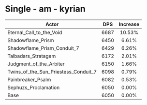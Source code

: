 # Single - am - kyrian
| Actor | DPS | Increase |
|---|:---:|:---:|
|Eternal_Call_to_the_Void|6687|10.53%|
|Shadowflame_Prism|6450|6.61%|
|Shadowflame_Prism_Conduit_7|6429|6.26%|
|Talbadars_Stratagem|6172|2.01%|
|Judgment_of_the_Arbiter|6150|1.66%|
|Twins_of_the_Sun_Priestess_Conduit_7|6098|0.79%|
|Painbreaker_Psalm|6082|0.53%|
|Sephuzs_Proclamation|6050|0.00%|
|Base|6050|0.00%|
